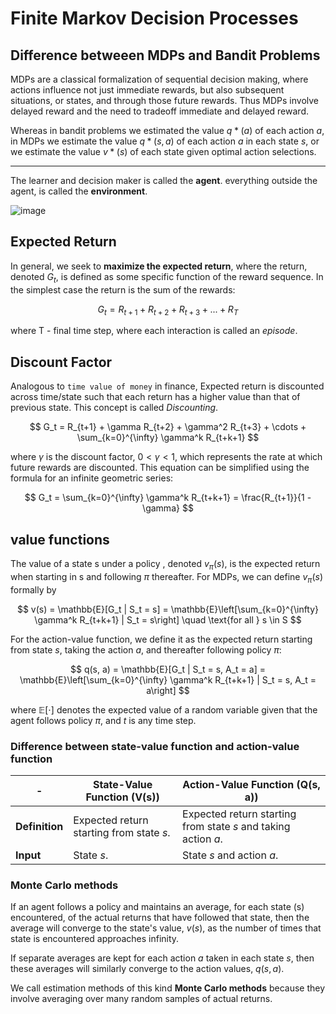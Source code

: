 # Finite Markov Decision Processes

## Difference betweeen MDPs and Bandit Problems

MDPs are a classical formalization of sequential decision making, where actions influence not just immediate rewards, but also subsequent situations, or states, and through those future rewards. Thus MDPs involve delayed reward and the need to tradeoff immediate and delayed reward.

Whereas in bandit problems we estimated the value $q*(a)$ of each action $a$, in MDPs we estimate the value $q*(s,a)$ of each action $a$ in each state $s$, or we estimate the value $v*(s)$ of each state given optimal action selections.

---

The learner and decision maker is called the **agent**. everything outside the agent, is called the **environment**.

![image](https://github.com/user-attachments/assets/94dceaae-ca3e-4bf4-8638-4a1c84c410b8)

## Expected Return

In general, we seek to **maximize the expected return**, where the return, denoted $G_t$, is defined as some specific function of the reward sequence. In the simplest case the return is the sum of the rewards:

$$
 G_t =R_{t+1} + R_{t+2} + R_{t+3} + ... + R_T
$$

where T - final time step, where each interaction is called an _episode_.

## Discount Factor

Analogous to `time value of money` in finance, Expected return is discounted across time/state such that each return has a higher value than that of previous state. This concept is called _Discounting_.

$$
G_t = R_{t+1} + \gamma R_{t+2} + \gamma^2 R_{t+3} + \cdots + \sum_{k=0}^{\infty} \gamma^k R_{t+k+1}
$$

where $\gamma$ is the discount factor, $0 < \gamma < 1$, which represents the rate at which future rewards are discounted. This equation can be simplified using the formula for an infinite geometric series:

$$
G_t = \sum_{k=0}^{\infty} \gamma^k R_{t+k+1} = \frac{R_{t+1}}{1 - \gamma}
$$

## value functions

The value of a state s under a policy , denoted $v_\pi(s)$, is the expected return when starting in s and following $\pi$ thereafter. For MDPs, we can define $v_\pi(s)$ formally by

$$
v(s) = \mathbb{E}[G_t | S_t = s] = \mathbb{E}\left[\sum_{k=0}^{\infty} \gamma^k R_{t+k+1} | S_t = s\right] \quad \text{for all } s \in S
$$

For the action-value function, we define it as the expected return starting from state $s$, taking the action $a$, and thereafter following policy $\pi$:

$$
q(s, a) = \mathbb{E}[G_t | S_t = s, A_t = a] = \mathbb{E}\left[\sum_{k=0}^{\infty} \gamma^k R_{t+k+1} | S_t = s, A_t = a\right]
$$

where $\mathbb{E}[\cdot]$ denotes the expected value of a random variable given that the agent follows policy $\pi$, and $t$ is any time step.

### Difference between state-value function and action-value function

| -              | **State-Value Function (V(s))**          | **Action-Value Function (Q(s, a))**                            |
| -------------- | ---------------------------------------- | -------------------------------------------------------------- |
| **Definition** | Expected return starting from state $s$. | Expected return starting from state $s$ and taking action $a$. |
| **Input**      | State $s$.                               | State $s$ and action $a$.                                      |

### Monte Carlo methods

If an agent follows a policy and maintains an average, for each state (s) encountered, of the actual returns that have followed that state, then the average will converge to the state's value, $v(s)$, as the number of times that state is encountered approaches infinity.

If separate averages are kept for each action $a$ taken in each state $s$, then these averages will similarly converge to the action values, $q(s, a)$.

We call estimation methods of this kind **Monte Carlo methods** because they involve averaging over many random samples of actual returns.
